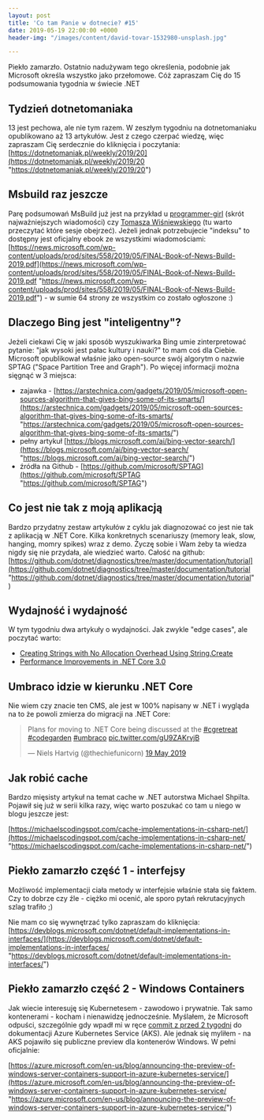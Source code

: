 ```yaml
---
layout: post
title: 'Co tam Panie w dotnecie? #15'
date: 2019-05-19 22:00:00 +0000
header-img: "/images/content/david-tovar-1532980-unsplash.jpg"

---
```

Piekło zamarzło. Ostatnio nadużywam tego określenia, podobnie jak Microsoft określa wszystko jako przełomowe. Cóż zapraszam Cię do 15 podsumowania tygodnia w świecie .NET

## Tydzień dotnetomaniaka

13 jest pechowa, ale nie tym razem. W zeszłym tygodniu na dotnetomaniaku opublikowano aż 13 artykułów. Jest z czego czerpać wiedzę, więc zapraszam Cię serdecznie do kliknięcia i poczytania: [https://dotnetomaniak.pl/weekly/2019/20](https://dotnetomaniak.pl/weekly/2019/20 "https://dotnetomaniak.pl/weekly/2019/20")

## Msbuild raz jeszcze

Parę podsumowań MsBuild już jest na przykład u [programmer-girl]() (skrót najważniejszych wiadomości) czy [Tomasza Wiśniewskiego](https://tomaszwisniewski.com/build/conference/event/build-2019-recap.html) (tu warto przeczytać które sesje obejrzeć). Jeżeli jednak potrzebujecie "indeksu" to dostępny jest oficjalny ebook ze wszystkimi wiadomościami: [https://news.microsoft.com/wp-content/uploads/prod/sites/558/2019/05/FINAL-Book-of-News-Build-2019.pdf](https://news.microsoft.com/wp-content/uploads/prod/sites/558/2019/05/FINAL-Book-of-News-Build-2019.pdf "https://news.microsoft.com/wp-content/uploads/prod/sites/558/2019/05/FINAL-Book-of-News-Build-2019.pdf") - w sumie 64 strony ze wszystkim co zostało ogłoszone :)

## Dlaczego Bing jest "inteligentny"?

Jeżeli ciekawi Cię w jaki sposób wyszukiwarka Bing umie zinterpretować pytanie: "jak wysoki jest pałac kultury i nauki?" to mam coś dla Ciebie. Microsoft opublikował właśnie jako open-source swój algorytm o nazwie SPTAG ("Space Partition Tree and Graph"). Po więcej informacji można sięgnąć w 3 miejsca:

* zajawka - [https://arstechnica.com/gadgets/2019/05/microsoft-open-sources-algorithm-that-gives-bing-some-of-its-smarts/](https://arstechnica.com/gadgets/2019/05/microsoft-open-sources-algorithm-that-gives-bing-some-of-its-smarts/ "https://arstechnica.com/gadgets/2019/05/microsoft-open-sources-algorithm-that-gives-bing-some-of-its-smarts/")
* pełny artykuł [https://blogs.microsoft.com/ai/bing-vector-search/](https://blogs.microsoft.com/ai/bing-vector-search/ "https://blogs.microsoft.com/ai/bing-vector-search/")
* źródła na Github - [https://github.com/microsoft/SPTAG](https://github.com/microsoft/SPTAG "https://github.com/microsoft/SPTAG")

## Co jest nie tak z moją aplikacją

Bardzo przydatny zestaw artykułów z cyklu jak diagnozować co jest nie tak z aplikacją w .NET Core. Kilka konkretnych scenariuszy (memory leak, slow, hanging, momry spikes) wraz z demo. Życzę sobie i Wam żeby ta wiedza nigdy się nie przydała, ale wiedzieć warto. Całość na github: [https://github.com/dotnet/diagnostics/tree/master/documentation/tutorial](https://github.com/dotnet/diagnostics/tree/master/documentation/tutorial "https://github.com/dotnet/diagnostics/tree/master/documentation/tutorial")

## Wydajność i wydajność

W tym tygodniu dwa artykuły o wydajności. Jak zwykle "edge cases", ale poczytać warto:

* [Creating Strings with No Allocation Overhead Using String.Create](https://www.stevejgordon.co.uk/creating-strings-with-no-allocation-overhead-using-string-create-csharp)
* [Performance Improvements in .NET Core 3.0](https://devblogs.microsoft.com/dotnet/performance-improvements-in-net-core-3-0)

## Umbraco idzie w kierunku .NET Core

Nie wiem czy znacie ten CMS, ale jest w 100% napisany w .NET i wygląda na to że powoli zmierza do migracji na .NET Core:
<blockquote class="twitter-tweet" data-lang="en-gb"><p lang="en" dir="ltr">Plans for moving to .NET Core being discussed at the <a href="https://twitter.com/hashtag/cgretreat?src=hash&ref_src=twsrc%5Etfw">#cgretreat</a> <a href="https://twitter.com/hashtag/codegarden?src=hash&ref_src=twsrc%5Etfw">#codegarden</a> <a href="https://twitter.com/hashtag/umbraco?src=hash&ref_src=twsrc%5Etfw">#umbraco</a> <a href="https://t.co/gU9ZAKrvjB">pic.twitter.com/gU9ZAKrvjB</a></p>— Niels Hartvig (@thechiefunicorn) <a href="https://twitter.com/thechiefunicorn/status/1130065816978939904?ref_src=twsrc%5Etfw">19 May 2019</a></blockquote>
<script async src="https://platform.twitter.com/widgets.js" charset="utf-8"></script>

## Jak robić cache

Bardzo mięsisty artykuł na temat cache w .NET autorstwa Michael Shpilta. Pojawił się już w serii kilka razy, więc warto poszukać co tam u niego w blogu jeszcze jest:

[https://michaelscodingspot.com/cache-implementations-in-csharp-net/](https://michaelscodingspot.com/cache-implementations-in-csharp-net/ "https://michaelscodingspot.com/cache-implementations-in-csharp-net/")

## Piekło zamarzło część 1 - interfejsy

Możliwość implementacji ciała metody w interfejsie właśnie stała się faktem. Czy to dobrze czy źle - ciężko mi ocenić, ale sporo pytań rekrutacyjnych szlag trafiło ;)

Nie mam co się wywnętrzać tylko zapraszam do kliknięcia: [https://devblogs.microsoft.com/dotnet/default-implementations-in-interfaces/](https://devblogs.microsoft.com/dotnet/default-implementations-in-interfaces/ "https://devblogs.microsoft.com/dotnet/default-implementations-in-interfaces/")

## Piekło zamarzło część 2 - Windows Containers

Jak wiecie interesuję się Kubernetesem - zawodowo i prywatnie. Tak samo kontenerami - kocham i nienawidzę jednocześnie. Myślałem, że Microsoft odpuści, szczególnie gdy wpadł mi w ręce [commit z przed 2 tygodni](https://github.com/MicrosoftDocs/azure-docs/commit/0e0a57467efb91c029083ecabfb16b8af091f437) do dokumentacji Azure Kubernetes Service (AKS). Ale jednak się myliłem - na AKS pojawiło się publiczne preview dla kontenerów Windows. W pełni oficjalnie:

[https://azure.microsoft.com/en-us/blog/announcing-the-preview-of-windows-server-containers-support-in-azure-kubernetes-service/](https://azure.microsoft.com/en-us/blog/announcing-the-preview-of-windows-server-containers-support-in-azure-kubernetes-service/ "https://azure.microsoft.com/en-us/blog/announcing-the-preview-of-windows-server-containers-support-in-azure-kubernetes-service/")